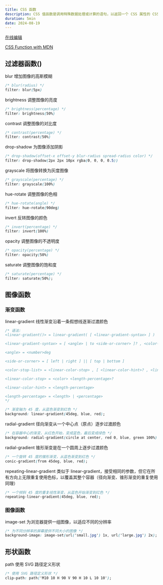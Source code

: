 ```yaml
---
title: CSS 函数
description: CSS 值函数是调用特殊数据处理或计算的语句，以返回一个 CSS 属性的 CSS 值。CSS 值函数代表更复杂的数据类型，它们可能需要一些输入参数来计算返回值。
duration: 5min
date: 2024-08-19
---
```


[在线编辑](https://codepen.io/pen)

[CSS Function with MDN](https://developer.mozilla.org/zh-CN/docs/Web/CSS/CSS_Functions)

<!-- ## 转换函数 -->
<!-- ## 数学函数 -->

## 过滤器函数()
blur 增加图像的高斯模糊
```css
/* blur(radius) */
filter: blur(5px)
```

brightness 调整图像的亮度
```css
/* brightness(percentage) */
filter: brightness(50%)
```

contrast 调整图像的对比度
```css
/* contrast(percentage) */
filter: contrast(50%)
```

drop-shadow 为图像添加阴影
```css
/* drop-shadow(offset-x offset-y blur-radius spread-radius color) */
filter: drop-shadow(2px 2px 10px rgba(0, 0, 0, 0.5))
```

grayscale 将图像转换为灰度图像
```css
/* grayscale(percentage) */
filter: grayscale(100%)
```

hue-rotate 调整图像的色相
```css
/* hue-rotate(angle) */
filter: hue-rotate(90deg)
```

invert 反转图像的颜色
```css
/* invert(percentage) */
filter: invert(100%)
```

opacity 调整图像的不透明度
```css
/* opacity(percentage) */
filter: opacity(50%)
```

saturate 调整图像的饱和度
```css
/* saturate(percentage) */
filter: saturate(50%);
```

<!-- ## 颜色值函数 -->
## 图像函数
### 渐变函数
linear-gradient 线性渐变沿着一条假想线逐渐过渡颜色
```css
/* 语法:
<linear-gradient()> = linear-gradient( [ <linear-gradient-syntax> ] )  

<linear-gradient-syntax> = [ <angle> | to <side-or-corner> ]? , <color-stop-list>  

<angle> = <number>deg

<side-or-corner> = [ left | right ] || [ top | bottom ]  

<color-stop-list> = <linear-color-stop> , [ <linear-color-hint>? , <linear-color-stop> ]#?  

<linear-color-stop> = <color> <length-percentage>?  

<linear-color-hint> = <length-percentage>  

<length-percentage> = <length> | <percentage>
*/

/* 渐变轴为 45 度，从蓝色渐变到红色 */
background: linear-gradient(45deg, blue, red);
```

radial-gradient 径向渐变从一个中心点（原点）逐步过渡颜色
```css
/* 在容器中心的渐变，从红色开始，变成蓝色，最后变成绿色 */
background: radial-gradient(circle at center, red 0, blue, green 100%)
```

radial-gradient 锥形渐变是在一个圆周上逐步过渡颜色
```css
/* 一个旋转 45 度的锥形渐变，从蓝色渐变到红色 */
conic-gradient(from 45deg, blue, red);
```

repeating-linear-gradient 类似于 linear-gradient，接受相同的参数，但它在所有方向上无限重复使用色标，以覆盖其整个容器（径向渐变、锥形渐变的重复使用同理）
```css
/* 一个倾斜 45 度的重复线性渐变，从蓝色开始渐变到红色 */
repeating-linear-gradient(45deg, blue, red);
```

### 图像函数
image-set 为浏览器提供一组图像，以适应不同的分辨率
```css
/* 为不同分辨率的屏幕提供不同大小的图像 */
background-image: image-set(url('small.jpg') 1x, url('large.jpg') 2x);
```

## 形状函数
path 使用 SVG 路径定义形状
```css
/* 使用 SVG 路径定义形状 */
clip-path: path('M10 10 H 90 V 90 H 10 L 10 10');
```

<!-- ## 计数器函数
## 引用函数
## 网格函数
## 字体函数
## 缓动函数
## 动画函数 -->
